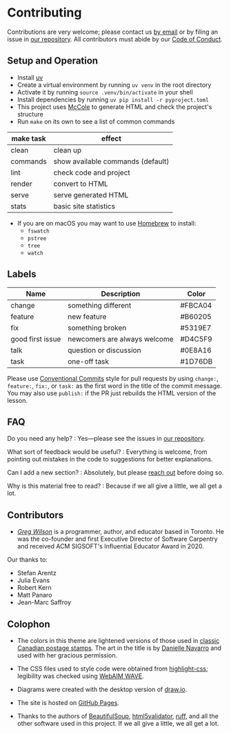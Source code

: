 # Contributing

Contributions are very welcome;
please contact us [by email][email] or by filing an issue in [our repository][repo].
All contributors must abide by our [Code of Conduct](./CODE_OF_CONDUCT.md).

## Setup and Operation

-   Install [uv][uv]
-   Create a virtual environment by running `uv venv` in the root directory
-   Activate it by running `source .venv/bin/activate` in your shell
-   Install dependencies by running `uv pip install -r pyproject.toml`
-   This project uses [McCole][mccole] to generate HTML and check the project's structure
-   Run `make` on its own to see a list of common commands

| make task | effect                                   |
| --------- | ---------------------------------------- |
| clean     | clean up                                 |
| commands  | show available commands (default)        |
| lint      | check code and project                   |
| render    | convert to HTML                          |
| serve     | serve generated HTML                     |
| stats     | basic site statistics                    |

-   If you are on macOS you may want to use [Homebrew][homebrew] to install:
    -   `fswatch`
    -   `pstree`
    -   `tree`
    -   `watch`

## Labels

| Name             | Description                  | Color   |
| ---------------- | ---------------------------- | ------- |
| change           | something different          | #FBCA04 |
| feature          | new feature                  | #B60205 |
| fix              | something broken             | #5319E7 |
| good first issue | newcomers are always welcome | #D4C5F9 |
| talk             | question or discussion       | #0E8A16 |
| task             | one-off task                 | #1D76DB |

Please use [Conventional Commits][conventional] style for pull requests
by using `change:`, `feature:`, `fix:`, or `task:` as the first word
in the title of the commit message.
You may also use `publish:` if the PR just rebuilds the HTML version of the lesson.

## FAQ

Do you need any help?
:   Yes—please see the issues in [our repository][repo].

What sort of feedback would be useful?
:   Everything is welcome,
    from pointing out mistakes in the code to suggestions for better explanations.

Can I add a new section?
:   Absolutely, but please [reach out][email] before doing so.

Why is this material free to read?
:   Because if we all give a little, we all get a lot.

## Contributors

-   [*Greg Wilson*][wilson_greg] is a programmer, author, and educator based in Toronto.
    He was the co-founder and first Executive Director of Software Carpentry
    and received ACM SIGSOFT's Influential Educator Award in 2020.

Our thanks to:

- Stefan Arentz
- Julia Evans
- Robert Kern
- Matt Panaro
- Jean-Marc Saffroy

## Colophon

-   The colors in this theme
    are lightened versions of those used in [classic Canadian postage stamps][stamps].
    The art in the title is by [Danielle Navarro][navarro_danielle]
    and used with her gracious permission.

-   The CSS files used to style code were obtained from [highlight-css][highlight_css];
    legibility was checked using [WebAIM WAVE][wave].

-   Diagrams were created with the desktop version of [draw.io][draw_io].

-   The site is hosted on [GitHub Pages][ghp].

-   Thanks to the authors of [BeautifulSoup][bs4],
    [html5validator][html5validator],
    [ruff][ruff],
    and all the other software used in this project.
    If we all give a little,
    we all get a lot.

[bs4]: https://pypi.org/project/beautifulsoup4/
[conventional]: https://www.conventionalcommits.org/
[draw_io]: https://www.drawio.com/
[email]: mailto:gvwilson@third-bit.com
[ghp]: https://pages.github.com/
[highlight_css]: https://numist.github.io/highlight-css/
[homebrew]: https://brew.sh/
[html5validator]: https://pypi.org/project/html5validator/
[mccole]: https://pypi.org/project/mccole/
[navarro_danielle]: https://art.djnavarro.net/
[repo]: https://github.com/lessonomicon/sudonomicon
[ruff]: https://pypi.org/project/ruff/
[stamps]: https://third-bit.com/colophon/
[uv]: https://github.com/astral-sh/uv
[wave]: https://wave.webaim.org/
[wilson_greg]: https://third-bit.com/
